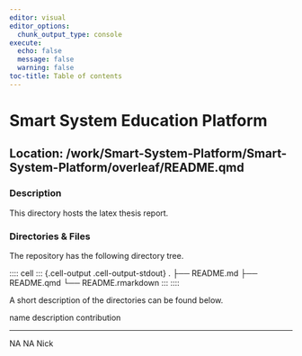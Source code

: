 ```yaml
---
editor: visual
editor_options:
  chunk_output_type: console
execute:
  echo: false
  message: false
  warning: false
toc-title: Table of contents
---
```


# Smart System Education Platform

## Location: /work/Smart-System-Platform/Smart-System-Platform/overleaf/README.qmd

### Description

This directory hosts the latex thesis report.

### Directories & Files

The repository has the following directory tree.

:::: cell
::: {.cell-output .cell-output-stdout}
    .
    ├── README.md
    ├── README.qmd
    └── README.rmarkdown
:::
::::

A short description of the directories can be found below.

  name   description   contribution
  ------ ------------- --------------
  NA     NA            Nick
